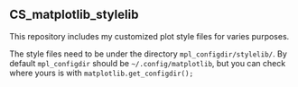 ## CS\_matplotlib\_stylelib

This repository includes my customized plot style files for varies purposes.

The style files need to be under the directory `mpl_configdir/stylelib/`. By default `mpl_configdir` should be `~/.config/matplotlib`, but you can check where yours is with `matplotlib.get_configdir();`
